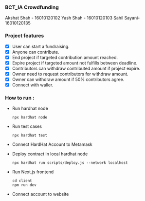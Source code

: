 ### BCT_IA Crowdfunding

Akshat Shah - 16010120102
Yash Shah - 16010120103
Sahil Sayani- 16010120135

### Project features

- [x] User can start a fundraising.
- [x] Anyone can contribute.
- [x] End project if targeted contribution amount reached.
- [x] Expire project if targeted amount not fulfills between deadline.
- [x] Contributors can withdraw contributed amount if project expire.
- [x] Owner need to request contributors for withdraw amount.
- [x] Owner can withdraw amount if 50% contributors agree.
- [x] Connect with waller.

### How to run :

- Run hardhat node
  ```
  npx hardhat node
  ```
- Run test cases
  ```
  npx hardhat test
  ```
- Connect HardHat Account to Metamask

- Deploy contract in local hardhat node
  ```
  npx hardhat run scripts/deploy.js --network localhost
  ```
- Run Next.js frontend
  ```
  cd client
  npm run dev
  ```
- Connect account to website
